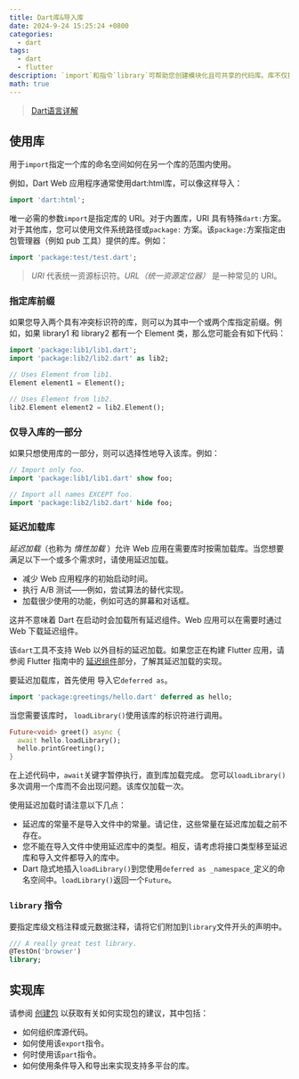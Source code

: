```yaml
---
title: Dart库&导入库
date: 2024-9-24 15:25:24 +0800
categories:
  - dart
tags:
  - dart
  - flutter
description: `import`和指令`library`可帮助您创建模块化且可共享的代码库。库不仅提供 API，而且是隐私单元：以下划线 (`_`) 开头的标识符仅在库内可见。_每个Dart文件（及其各个部分）都是一个库_，即使它不使用`library`指令。
math: true
---
```

> [Dart语言详解](https://rd-wang.github.io/posts/Dart基础概念和内部原理/)

## 使用库

用于`import`指定一个库的命名空间如何在另一个库的范围内使用。

例如，Dart Web 应用程序通常使用dart:html库，可以像这样导入：
```dart
import 'dart:html';
```
唯一必需的参数`import`是指定库的 URI。对于内置库，URI 具有特殊`dart:`方案。对于其他库，您可以使用文件系统路径或`package:` 方案。该`package:`方案指定由包管理器（例如 pub 工具）提供的库。例如：
```dart
import 'package:test/test.dart';
```
>_URI_ 代表统一资源标识符。_URL（统一资源定位器）_ 是一种常见的 URI。

### 指定库前缀

如果您导入两个具有冲突标识符的库，则可以为其中一个或两个库指定前缀。例如，如果 library1 和 library2 都有一个 Element 类，那么您可能会有如下代码：
```dart
import 'package:lib1/lib1.dart';
import 'package:lib2/lib2.dart' as lib2;

// Uses Element from lib1.
Element element1 = Element();

// Uses Element from lib2.
lib2.Element element2 = lib2.Element();
```
### 仅导入库的一部分

如果只想使用库的一部分，则可以选择性地导入该库。例如：
```dart
// Import only foo.
import 'package:lib1/lib1.dart' show foo;

// Import all names EXCEPT foo.
import 'package:lib2/lib2.dart' hide foo;
```

### 延迟加载库

_延迟加载_（也称为 _惰性加载_ ）允许 Web 应用在需要库时按需加载库。当您想要满足以下一个或多个需求时，请使用延迟加载。

- 减少 Web 应用程序的初始启动时间。
- 执行 A/B 测试——例如，尝试算法的替代实现。
- 加载很少使用的功能，例如可选的屏幕和对话框。

这并不意味着 Dart 在启动时会加载所有延迟组件。Web 应用可以在需要时通过 Web 下载延迟组件。

该`dart`工具不支持 Web 以外目标的延迟加载。如果您正在构建 Flutter 应用，请参阅 Flutter 指南中的 [延迟组件](https://docs.flutter.cn/perf/deferred-components)部分，了解其延迟加载的实现。

要延迟加载库，首先使用 导入它`deferred as`。
```dart
import 'package:greetings/hello.dart' deferred as hello;
```
当您需要该库时， `loadLibrary()`使用该库的标识符进行调用。

```dart
Future<void> greet() async {
  await hello.loadLibrary();
  hello.printGreeting();
}
```
在上述代码中，`await`关键字暂停执行，直到库加载完成。
您可以`loadLibrary()`多次调用一个库而不会出现问题。该库仅加载一次。

使用延迟加载时请注意以下几点：

- 延迟库的常量不是导入文件中的常量。请记住，这些常量在延迟库加载之前不存在。
- 您不能在导入文件中使用延迟库中的类型。相反，请考虑将接口类型移至延迟库和导入文件都导入的库中。
- Dart 隐式地​​插入`loadLibrary()`到您使用`deferred as _namespace_`定义的命名空间中。`loadLibrary()`返回一个`Future`。

### `library` 指令

要指定库级文档注释或元数据注释，请将它们附加到`library`文件开头的声明中。
```dart
/// A really great test library.
@TestOn('browser')
library;
```

## 实现库

请参阅 [创建包](https://dart.cn/guides/libraries/create-packages) 以获取有关如何实现包的建议，其中包括：

- 如何组织库源代码。
- 如何使用该`export`指令。
- 何时使用该`part`指令。
- 如何使用条件导入和导出来实现支持多平台的库。